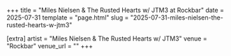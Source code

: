 +++
title = "Miles Nielsen & The Rusted Hearts w/ JTM3 at Rockbar"
date = 2025-07-31
template = "page.html"
slug = "2025-07-31-miles-nielsen-the-rusted-hearts-w-jtm3"

[extra]
artist = "Miles Nielsen & The Rusted Hearts w/ JTM3"
venue = "Rockbar"
venue_url = ""
+++
